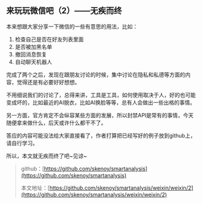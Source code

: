 ## 来玩玩微信吧（2）——无疾而终

本来想跟大家分享一下微信的一些有意思的用法，比如：

1. 检查自己是否在好友列表里面
2. 是否被加黑名单
3. 撤回消息恢复
4. 自动聊天机器人

完成了两个之后，发现在跟朋友讨论的时候，集中讨论在隐私和私德等方面的内容，觉得还是有必要好好想想。

不用细说我们的讨论了，总得来讲，工具是工具，如何使用取决于人，好的也可能变成坏的，比如最近的AI脱衣，比如AI换脸等等，总有人会做出一些出格的事情。

另一方面，官方肯定不会纵容某些方面的发展，所以封禁API是常有的事情，今天随便拿来做什么，后天或许什么都干不了。

答应的内容可能没法给大家直接看了，作者打算把已经写好的例子放到github上，请自行学习。

所以，本文就无疾而终了吧~见谅~

> github：[https://github.com/skenoy/smartanalysis](https://github.com/skenoy/smartanalysis)
> 
> 本文地址：[https://github.com/skenoy/smartanalysis/weixin/weixin/2](https://github.com/skenoy/smartanalysis/weixin/weixin/2)